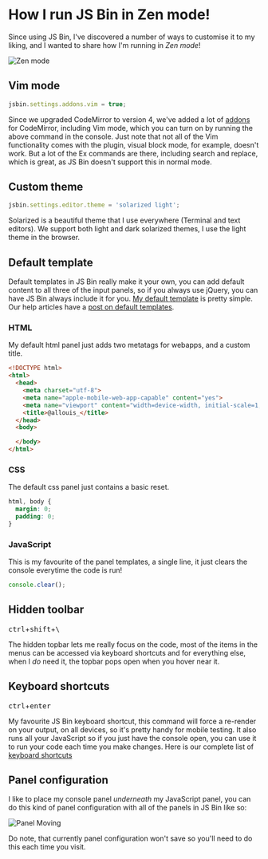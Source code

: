 # How I run JS Bin in Zen mode!

Since using JS Bin, I've discovered a number of ways to customise it to my liking, and I wanted to share how I'm running in *Zen mode*!

![Zen mode](/images/jsbin-zen-mode-1.png)

## Vim mode

```javascript
jsbin.settings.addons.vim = true;
```

Since we upgraded CodeMirror to version 4, we've added a lot of [addons](/blog/twdtw-2#userenabledaddons) for
CodeMirror, including Vim mode, which you can turn on by running the above command
in the console. Just note that not all of the Vim functionality comes with the plugin,
visual block mode, for example, doesn't work. But a lot of the Ex commands are there,
including search and replace, which is great, as JS Bin doesn't support this in normal mode.

## Custom theme

```javascript
jsbin.settings.editor.theme = 'solarized light';
```

Solarized is a beautiful theme that I use everywhere (Terminal and text editors). We support
both light and dark solarized themes, I use the light theme in the browser.

## Default template

Default templates in JS Bin really make it your own, you can add default content
to all three of the input panels, so if you always use jQuery, you can have JS Bin
always include it for you. [My default template](http://jsbin.com/allouis-template/1/edit?html,css,js)
is pretty simple. Our help articles have a [post on default templates](/help/defaults-in-bins).

### HTML

My default html panel just adds two metatags for webapps, and a custom title.

```html
<!DOCTYPE html>
<html>
  <head>
    <meta charset="utf-8">
    <meta name="apple-mobile-web-app-capable" content="yes">
    <meta name="viewport" content="width=device-width, initial-scale=1, user-scalable=no">
    <title>@allouis_</title>
  </head>
  <body>

  </body>
</html>
```

### CSS

The default css panel just contains a basic reset.

```css
html, body {
  margin: 0;
  padding: 0;
}
```

### JavaScript

This is my favourite of the panel templates, a single line, it just clears the console everytime
the code is run!

```javascript
console.clear();
```

## Hidden toolbar

<kbd>ctrl</kbd>+<kbd>shift</kbd>+<kbd>\\</kbd>

The hidden topbar lets me really focus on the code, most of the items in the menus
can be accessed via keyboard shortcuts and for everything else, when I *do* need
it, the topbar pops open when you hover near it.

## Keyboard shortcuts

<kbd>ctrl</kbd>+<kbd>enter</kbd>

My favourite JS Bin keyboard shortcut, this command will force a re-render on your output, on
all devices, so it's pretty handy for mobile testing. It also runs all your JavaScript
so if you just have the console open, you can use it to run your code each time
you make changes. Here is our complete list of [keyboard shortcuts](/help/keyboard-shortcuts)

## Panel configuration

I like to place my console panel *underneath* my JavaScript panel, you can do this
kind of panel configuration with all of the panels in JS Bin like so:

![Panel Moving](/images/panel-configure.gif)

Do note, that currently panel configuration won't save so you'll need to do this
each time you visit.
